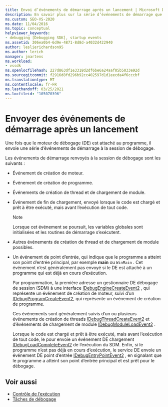 ```yaml
---
title: Envoi d’événements de démarrage après un lancement | Microsoft Docs
description: En savoir plus sur la série d’événements de démarrage que le moteur de débogage envoie à la session de débogage après que le moteur de débogage a été attaché à un programme.
ms.custom: SEO-VS-2020
ms.date: 11/04/2016
ms.topic: conceptual
helpviewer_keywords:
- debugging [Debugging SDK], startup events
ms.assetid: 306ea0b4-6d9e-4871-8d8d-a4032d422940
author: leslierichardson95
ms.author: lerich
manager: jmartens
ms.workload:
- vssdk
ms.openlocfilehash: 227d863df1e3318d2df6be6a24aaf05b5033e92d
ms.sourcegitcommit: f2916d8fd296b92cc402597d1d1eecda4f6cccbf
ms.translationtype: MT
ms.contentlocale: fr-FR
ms.lasthandoff: 03/25/2021
ms.locfileid: "105070396"
---
```

# <a name="send-startup-events-after-a-launch"></a>Envoyer des événements de démarrage après un lancement
Une fois que le moteur de débogage (DE) est attaché au programme, il envoie une série d’événements de démarrage à la session de débogage.

 Les événements de démarrage renvoyés à la session de débogage sont les suivants :

- Événement de création de moteur.

- Événement de création de programme.

- Événements de création de thread et de chargement de module.

- Événement de fin de chargement, envoyé lorsque le code est chargé et prêt à être exécuté, mais avant l’exécution de tout code.

  > [!NOTE]
  > Lorsque cet événement se poursuit, les variables globales sont initialisées et les routines de démarrage s’exécutent.

- Autres événements de création de thread et de chargement de module possibles.

- Un événement de point d’entrée, qui indique que le programme a atteint son point d’entrée principal, par exemple **main** ou `WinMain` . Cet événement n’est généralement pas envoyé si le DE est attaché à un programme qui est déjà en cours d’exécution.

  Par programmation, la première adresse un gestionnaire DE débogage de session (SDM) à une interface [IDebugEngineCreateEvent2](../../extensibility/debugger/reference/idebugenginecreateevent2.md) , qui représente un événement de création de moteur, suivi d’un [IDebugProgramCreateEvent2](../../extensibility/debugger/reference/idebugprogramcreateevent2.md), qui représente un événement de création de programme.

  Ces événements sont généralement suivis d’un ou plusieurs événements de création de threads [IDebugThreadCreateEvent2](../../extensibility/debugger/reference/idebugthreadcreateevent2.md) et d’événements de chargement de module [IDebugModuleLoadEvent2](../../extensibility/debugger/reference/idebugmoduleloadevent2.md) .

  Lorsque le code est chargé et prêt à être exécuté, mais avant l’exécution de tout code, le pour envoie un événement DE chargement [IDebugLoadCompleteEvent2](../../extensibility/debugger/reference/idebugloadcompleteevent2.md) de l’exécution du SDM. Enfin, si le programme n’est pas déjà en cours d’exécution, le service DE envoie un événement DE point d’entrée [IDebugEntryPointEvent2](../../extensibility/debugger/reference/idebugentrypointevent2.md) , en signalant que le programme a atteint son point d’entrée principal et est prêt pour le débogage.

## <a name="see-also"></a>Voir aussi
- [Contrôle de l’exécution](../../extensibility/debugger/control-of-execution.md)
- [Tâches de débogage](../../extensibility/debugger/debugging-tasks.md)
